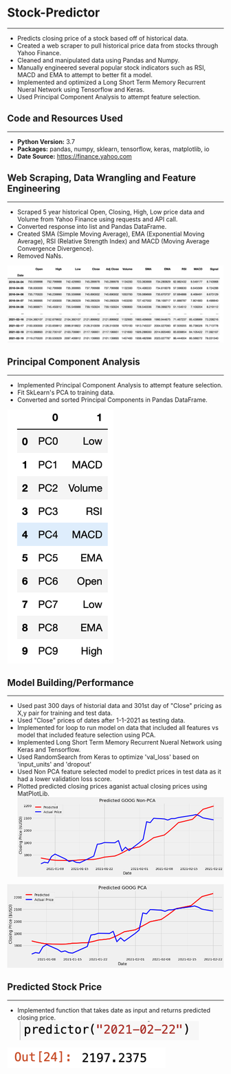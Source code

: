 # Stock-Predictor
---
- Predicts closing price of a stock based off of historical data.
- Created a web scraper to pull historical price data from stocks through Yahoo Finance. 
- Cleaned and manipulated data using Pandas and Numpy.  
- Manually engineered several popular stock indicators such as RSI, MACD and EMA to attempt to better fit a model. 
- Implemented and optimized a Long Short Term Memory Recurrent Nueral Network using Tensorflow and Keras.
- Used Principal Component Analysis to attempt feature selection. 

## Code and Resources Used
---
- **Python Version:** 3.7
- **Packages:** pandas, numpy, sklearn, tensorflow, keras, matplotlib, io
- **Date Source:** https://finance.yahoo.com

## Web Scraping, Data Wrangling and Feature Engineering 
---
- Scraped 5 year historical Open, Closing, High, Low price data and Volume from Yahoo Finance using requests and API call.
- Converted response into list and Pandas DataFrame.
- Created SMA (Simple Moving Average), EMA (Exponential Moving Average), RSI (Relative Strength Index) and MACD (Moving Average Convergence Divergence).
- Removed NaNs.

![Image](GOOGHistorial.png)

## Principal Component Analysis 
---
- Implemented Principal Component Analysis to attempt feature selection.
- Fit SkLearn's PCA to training data. 
- Converted and sorted Principal Components in Pandas DataFrame. 

![Image](PrincipalComponent.png)

## Model Building/Performance 
---
- Used past 300 days of historial data and 301st day of "Close" pricing as X,y pair for training and test data.
- Used "Close" prices of dates after 1-1-2021 as testing data.  
- Implemented for loop to run model on data that included all features vs model that included feature selection using PCA.
- Implemented Long Short Term Memory Recurrent Nueral Network using Keras and Tensorflow.
- Used RandomSearch from Keras to optimize 'val_loss' based on 'input_units' and 'dropout'
- Used Non PCA feature selected model to predict prices in test data as it had a lower validation loss score. 
- Plotted predicted closing prices aganist actual closing prices using MatPlotLib.
![Image](NonPCAModel.png)

![Image](PCAModel.png)

## Predicted Stock Price
---
- Implemented function that takes date as input and returns predicted closing price. 
![Image](predictor.png)

![Image](predictedprice.png)
 



